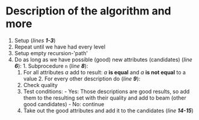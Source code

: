 # Description of the algorithm and more

1. Setup (*lines __1-3__*)
2. Repeat until we have had every level
  1. Setup empty recursion-'path'
  2. Do as long as we have possible (good) new attributes (candidates) (*line __6__*):
    1. Subprocedure `n` (*line __8__*):
        1. For all attributes *a* add to result: *a* __is equal__ and *a* __is not equal__ to a value
    2. For every other description do (*line __9__*):
        1. Check quality
        2. Test conditions:
          - Yes: Those descriptions are good results, so add them to the resulting set with their quality
          and add to beam (other good candidates)
          - No: continue
      3. Take out the good attributes and add it to the candidates (*line __14-15__*)
